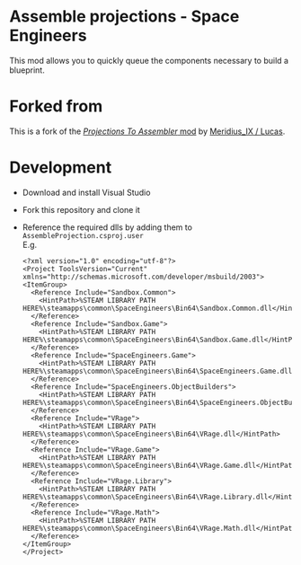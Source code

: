 # Assemble projections - Space Engineers
This mod allows you to quickly queue the components necessary to build a blueprint.

# Forked from
This is a fork of the
[_Projections To Assembler_ mod](https://steamcommunity.com/sharedfiles/filedetails/?id=1289485324)
by [Meridius_IX / Lucas](https://steamcommunity.com/id/meridius_ix).

# Development
- Download and install Visual Studio
- Fork this repository and clone it
- Reference the required dlls by adding them to `AssembleProjection.csproj.user`  
  E.g.  

  ```
  <?xml version="1.0" encoding="utf-8"?>
  <Project ToolsVersion="Current" xmlns="http://schemas.microsoft.com/developer/msbuild/2003">
  <ItemGroup>
    <Reference Include="Sandbox.Common">
      <HintPath>%STEAM LIBRARY PATH HERE%\steamapps\common\SpaceEngineers\Bin64\Sandbox.Common.dll</HintPath>
    </Reference>
    <Reference Include="Sandbox.Game">
      <HintPath>%STEAM LIBRARY PATH HERE%\steamapps\common\SpaceEngineers\Bin64\Sandbox.Game.dll</HintPath>
    </Reference>
    <Reference Include="SpaceEngineers.Game">
      <HintPath>%STEAM LIBRARY PATH HERE%\steamapps\common\SpaceEngineers\Bin64\SpaceEngineers.Game.dll</HintPath>
    </Reference>
    <Reference Include="SpaceEngineers.ObjectBuilders">
      <HintPath>%STEAM LIBRARY PATH HERE%\steamapps\common\SpaceEngineers\Bin64\SpaceEngineers.ObjectBuilders.dll</HintPath>
    </Reference>
    <Reference Include="VRage">
      <HintPath>%STEAM LIBRARY PATH HERE%\steamapps\common\SpaceEngineers\Bin64\VRage.dll</HintPath>
    </Reference>
    <Reference Include="VRage.Game">
      <HintPath>%STEAM LIBRARY PATH HERE%\steamapps\common\SpaceEngineers\Bin64\VRage.Game.dll</HintPath>
    </Reference>
    <Reference Include="VRage.Library">
      <HintPath>%STEAM LIBRARY PATH HERE%\steamapps\common\SpaceEngineers\Bin64\VRage.Library.dll</HintPath>
    </Reference>
    <Reference Include="VRage.Math">
      <HintPath>%STEAM LIBRARY PATH HERE%\steamapps\common\SpaceEngineers\Bin64\VRage.Math.dll</HintPath>
    </Reference>
  </ItemGroup>
  </Project>
  ```
